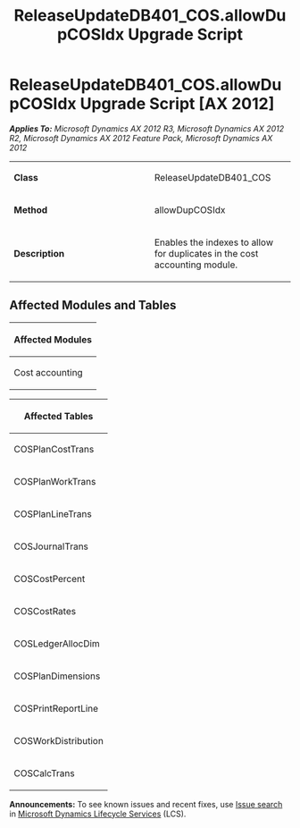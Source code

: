 ﻿---
title: ReleaseUpdateDB401_COS.allowDupCOSIdx Upgrade Script
TOCTitle: ReleaseUpdateDB401_COS.allowDupCOSIdx Upgrade Script
ms:assetid: a3cbad9b-5f71-fa8d-7af4-68afc23af417
ms:mtpsurl: https://msdn.microsoft.com/en-us/library/JJ736801(v=AX.60)
ms:contentKeyID: 49710232
ms.date: 05/18/2015
mtps_version: v=AX.60
---

# ReleaseUpdateDB401\_COS.allowDupCOSIdx Upgrade Script [AX 2012]


_**Applies To:** Microsoft Dynamics AX 2012 R3, Microsoft Dynamics AX 2012 R2, Microsoft Dynamics AX 2012 Feature Pack, Microsoft Dynamics AX 2012_

<table>
<colgroup>
<col style="width: 50%" />
<col style="width: 50%" />
</colgroup>
<tbody>
<tr class="odd">
<td><p><strong>Class</strong></p></td>
<td><p>ReleaseUpdateDB401_COS</p></td>
</tr>
<tr class="even">
<td><p><strong>Method</strong></p></td>
<td><p>allowDupCOSIdx</p></td>
</tr>
<tr class="odd">
<td><p><strong>Description</strong></p></td>
<td><p>Enables the indexes to allow for duplicates in the cost accounting module.</p></td>
</tr>
</tbody>
</table>


## Affected Modules and Tables

<table>
<colgroup>
<col style="width: 100%" />
</colgroup>
<thead>
<tr class="header">
<th><p>Affected Modules</p></th>
</tr>
</thead>
<tbody>
<tr class="odd">
<td><p>Cost accounting</p></td>
</tr>
</tbody>
</table>


<table>
<colgroup>
<col style="width: 100%" />
</colgroup>
<thead>
<tr class="header">
<th><p>Affected Tables</p></th>
</tr>
</thead>
<tbody>
<tr class="odd">
<td><p>COSPlanCostTrans</p></td>
</tr>
<tr class="even">
<td><p>COSPlanWorkTrans</p></td>
</tr>
<tr class="odd">
<td><p>COSPlanLineTrans</p></td>
</tr>
<tr class="even">
<td><p>COSJournalTrans</p></td>
</tr>
<tr class="odd">
<td><p>COSCostPercent</p></td>
</tr>
<tr class="even">
<td><p>COSCostRates</p></td>
</tr>
<tr class="odd">
<td><p>COSLedgerAllocDim</p></td>
</tr>
<tr class="even">
<td><p>COSPlanDimensions</p></td>
</tr>
<tr class="odd">
<td><p>COSPrintReportLine</p></td>
</tr>
<tr class="even">
<td><p>COSWorkDistribution</p></td>
</tr>
<tr class="odd">
<td><p>COSCalcTrans</p></td>
</tr>
</tbody>
</table>

  
**Announcements:** To see known issues and recent fixes, use [Issue search](http://go.microsoft.com/fwlink/?linkid=389258) in [Microsoft Dynamics Lifecycle Services](http://go.microsoft.com/fwlink/?linkid=306505) (LCS).

